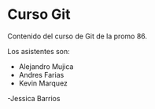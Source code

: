 # Curso Git

Contenido del curso de Git de la promo 86.

Los asistentes son:

- Alejandro Mujica
- Andres Farias
- Kevin Marquez

-Jessica Barrios
